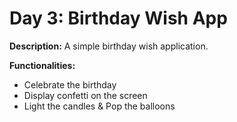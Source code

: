 # Day 3: Birthday Wish App

**Description:** A simple birthday wish application.

**Functionalities:**

- Celebrate the birthday
- Display confetti on the screen
- Light the candles & Pop the balloons 
